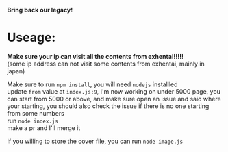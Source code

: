 **Bring back our legacy!**
# Useage:
**Make sure your ip can visit all the contents from exhentai!!!!!**  
(some ip address can not visit some contents from exhentai, mainly in japan)  

Make sure to run `npm install`, you will need `nodejs` installled  
update `from` value at `index.js:9`, I'm now working on under 5000 page, you can start from 5000 or above, and make sure open an issue and said where your starting, you should also check the issue if there is no one starting from some numbers  
run `node index.js`  
make a pr and I'll merge it

If you willing to store the cover file, you can run `node image.js`